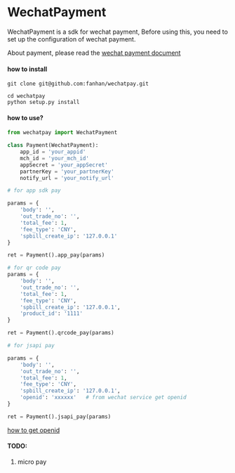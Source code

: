 WechatPayment
=============

WechatPayment is a sdk for wechat payment, Before using this, you need to set up the configuration of wechat payment.


About payment, please read the [wechat payment document](https://pay.weixin.qq.com/wiki/doc/api/index.html)

#### how to install

```
git clone git@github.com:fanhan/wechatpay.git

cd wechatpay
python setup.py install
```



#### how to use?

```python
from wechatpay import WechatPayment

class Payment(WechatPayment):
	app_id = 'your_appid'
	mch_id = 'your_mch_id'
	appSecret = 'your_appSecret'
	partnerKey = 'your_partnerKey'
	notify_url = 'your_notify_url'

# for app sdk pay

params = {
	'body': '',
	'out_trade_no': '',
	'total_fee': 1,
	'fee_type': 'CNY',
	'spbill_create_ip': '127.0.0.1'
}

ret = Payment().app_pay(params)

# for qr code pay
params = {
	'body': '',
	'out_trade_no': '',
	'total_fee': 1,
	'fee_type': 'CNY',
	'spbill_create_ip': '127.0.0.1',
	'product_id': '1111'
}

ret = Payment().qrcode_pay(params)

# for jsapi pay

params = {
	'body': '',
	'out_trade_no': '',
	'total_fee': 1,
	'fee_type': 'CNY',
	'spbill_create_ip': '127.0.0.1',
	'openid': 'xxxxxx'   # from wechat service get openid
}

ret = Payment().jsapi_pay(params)
```

[how to get openid](https://pay.weixin.qq.com/wiki/doc/api/app.php?chapter=4_4)

#### TODO:

1. micro pay
